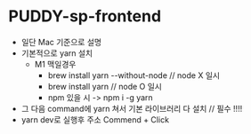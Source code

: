 # PUDDY-sp-frontend
- 일단 Mac 기준으로 설명
- 기본적으로 yarn 설치
  - M1 맥일경우
    - brew install yarn --without-node // node X 일시
    - brew install yarn // node O 일시
    - npm 있을 시 -> npm i -g yarn
- 그 다음 command에 yarn 쳐서 기본 라이브러리 다 설치 // 필수 !!!!
- yarn dev로 실행후 주소 Commend + Click